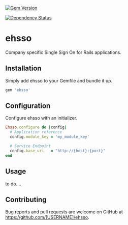 [![Gem Version](https://badge.fury.io/rb/ehsso.svg)](https://badge.fury.io/rb/ehsso)

[![Dependency Status](https://gemnasium.com/badges/github.com/thomis/ehsso.svg)](https://gemnasium.com/github.com/thomis/ehsso)

# ehsso

Company specific Single Sign On for Rails applications.

## Installation

Simply add ehsso to your Gemfile and bundle it up.

```Ruby
gem 'ehsso'
```

## Configuration

Configure ehsso with an initializer.

```Ruby
Ehsso.configure do |config|
  # Application reference
  config.module_key = 'my_module_key'

  # Service Endpoint
  config.base_uri   = "http://{host}:{port}"
end
```

## Usage

to do....

## Contributing

Bug reports and pull requests are welcome on GitHub at https://github.com/[USERNAME]/ehsso.

